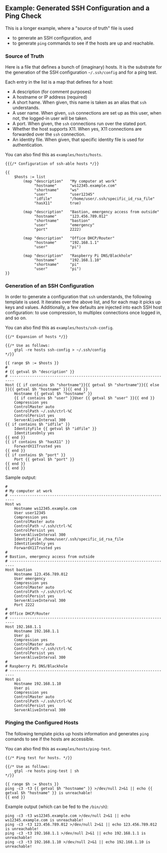 ## Example: Generated SSH Configuration and a Ping Check

This is a longer example, where a "source of truth" file is used

- to generate an SSH configuration, and 
- to generate `ping` commands to see if the hosts are up and reachable.

### Source of Truth

Here is a file that defines a bunch of (imaginary) hosts. It is the substrate for the generation of the SSH configuration `~/.ssh/config` and for a ping test.

Each entry in the list is a map that defines for a host:

- A description (for comment purposes)
- A hostname or IP address (required)
- A short hame. When given, this name is taken as an alias that `ssh` understands.
- A user name. When given, `ssh` connections are set up as this user, when not, the logged-in user will be taken.
- A port. When given, the `ssh` connections run over the stated port.
- Whether the host supports X11. When yes, X11 connections are forwarded over the `ssh` connection.
- An identity file. When given, that specific identity file is used for authentication.

You can also find this as `examples/hosts/hosts`.

```
{{{/* Configuration of ssh-able hosts */}}

{{
    $hosts := list
        (map "description"   "My computer at work"
             "hostname"      "ws12345.example.com"
             "shortname"     "ws"
             "user"          "user12345"
             "idfile"        "/home/user/.ssh/specific_id_rsa_file"
             "hasX11"        true)

        (map "description"   "Bastion, emergency access from outside"
             "hostname"      "123.456.789.012"
             "shortname"     "bastion"
             "user"          "emergency"
             "port"          2222)

        (map "description"   "Office DHCP/Router"
             "hostname"      "192.168.1.1"
             "user"          "pi")

        (map "description"   "Raspberry Pi DNS/Blackhole"
             "hostname"      "192.168.1.10"
             "shortname"     "pi"
             "user"          "pi")
}}
```

### Generation of an SSH Configuration

In order to generate a configuration that `ssh` understands, the following template is used. It iterates over the above list, and for each map it picks up keys and values. Additionally, a few defaults are injected into each SSH host configuration: to use compression, to multiplex connections once logged in, and so on.

You can also find this as `examples/hosts/ssh-config`.

```
{{/* Expansion of hosts */}}

{{/* Use as follows:
    gtpl -re hosts ssh-config > ~/.ssh/config
*/}}

{{ range $h := $hosts }}
#
# {{ getval $h "description" }}
# ------------------------------------------------------------------------
Host {{ if contains $h "shortname"}}{{ getval $h "shortname"}}{{ else }}{{ getval $h "hostname" }}{{ end }}
    Hostname {{ getval $h "hostname" }}
    {{ if contains $h "user" }}User {{ getval $h "user" }}{{ end }}
    Compression yes
    ControlMaster auto
    ControlPath ~/.ssh/ctrl-%C
    ControlPersist yes
    ServerAliveInterval 300
{{ if contains $h "idfile" }}
    IdentityFile {{ getval $h "idfile" }}
    IdentitiesOnly yes
{{ end }}
{{ if contains $h "hasX11" }}
    ForwardX11Trusted yes
{{ end }}
{{ if contains $h "port" }}
    Port {{ getval $h "port" }}
{{ end }}
{{ end }}
```

Sample output:

```
#
# My computer at work
# ------------------------------------------------------------------------
Host ws
    Hostname ws12345.example.com
    User user12345
    Compression yes
    ControlMaster auto
    ControlPath ~/.ssh/ctrl-%C
    ControlPersist yes
    ServerAliveInterval 300
    IdentityFile /home/user/.ssh/specific_id_rsa_file
    IdentitiesOnly yes
    ForwardX11Trusted yes
#
# Bastion, emergency access from outside
# ------------------------------------------------------------------------
Host bastion
    Hostname 123.456.789.012
    User emergency
    Compression yes
    ControlMaster auto
    ControlPath ~/.ssh/ctrl-%C
    ControlPersist yes
    ServerAliveInterval 300
    Port 2222
#
# Office DHCP/Router
# ------------------------------------------------------------------------
Host 192.168.1.1
    Hostname 192.168.1.1
    User pi
    Compression yes
    ControlMaster auto
    ControlPath ~/.ssh/ctrl-%C
    ControlPersist yes
    ServerAliveInterval 300
#
# Raspberry Pi DNS/Blackhole
# ------------------------------------------------------------------------
Host pi
    Hostname 192.168.1.10
    User pi
    Compression yes
    ControlMaster auto
    ControlPath ~/.ssh/ctrl-%C
    ControlPersist yes
    ServerAliveInterval 300
```

### Pinging the Configured Hosts

The following template picks up hosts information and generates `ping` comands to see if the hosts are accessible.

You can also find this as `examples/hosts/ping-test`.

```
{{/* Ping test for hosts. */}}

{{/* Use as follows:
    gtpl -re hosts ping-test | sh
*/}}

{{ range $h := $hosts }}
ping -c3 -t3 {{ getval $h "hostname" }} >/dev/null 2>&1 || echo {{ getval $h "hostname" }} is unreachable!
{{ end }}
```

Example output (which can be fed to the `/bin/sh`):

```
ping -c3 -t3 ws12345.example.com >/dev/null 2>&1 || echo ws12345.example.com is unreachable!
ping -c3 -t3 123.456.789.012 >/dev/null 2>&1 || echo 123.456.789.012 is unreachable!
ping -c3 -t3 192.168.1.1 >/dev/null 2>&1 || echo 192.168.1.1 is unreachable!
ping -c3 -t3 192.168.1.10 >/dev/null 2>&1 || echo 192.168.1.10 is unreachable!
```
